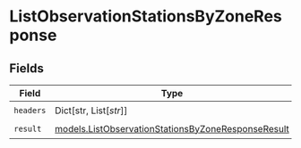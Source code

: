 # ListObservationStationsByZoneResponse


## Fields

| Field                                                                                                          | Type                                                                                                           | Required                                                                                                       | Description                                                                                                    |
| -------------------------------------------------------------------------------------------------------------- | -------------------------------------------------------------------------------------------------------------- | -------------------------------------------------------------------------------------------------------------- | -------------------------------------------------------------------------------------------------------------- |
| `headers`                                                                                                      | Dict[str, List[*str*]]                                                                                         | :heavy_check_mark:                                                                                             | N/A                                                                                                            |
| `result`                                                                                                       | [models.ListObservationStationsByZoneResponseResult](../models/listobservationstationsbyzoneresponseresult.md) | :heavy_check_mark:                                                                                             | N/A                                                                                                            |